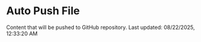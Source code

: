 # Auto Push File

Content that will be pushed to GitHub repository.
Last updated: 08/22/2025, 12:33:20 AM